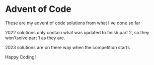 # Advent of Code

These are my advent of code solutions from what I've done so far

2022 solutions only contain what was updated to finish part 2, so they won'tsolve part 1 as they are.

2023 solutions are on there way when the competition starts

Happy Coding!
